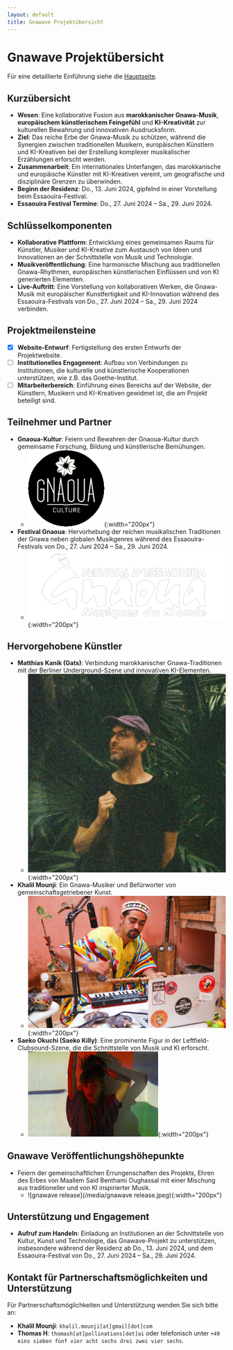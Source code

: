 ```yaml
---
layout: default
title: Gnawave Projektübersicht
---
```


# **Gnawave Projektübersicht**

Für eine detaillierte Einführung siehe die [Hauptseite](./index.html).

## **Kurzübersicht**

- **Wesen**: Eine kollaborative Fusion aus **marokkanischer Gnawa-Musik**, **europäischem künstlerischem Feingefühl** und **KI-Kreativität** zur kulturellen Bewahrung und innovativen Ausdrucksform.
- **Ziel**: Das reiche Erbe der Gnawa-Musik zu schützen, während die Synergien zwischen traditionellen Musikern, europäischen Künstlern und KI-Kreativen bei der Erstellung komplexer musikalischer Erzählungen erforscht werden.
- **Zusammenarbeit**: Ein internationales Unterfangen, das marokkanische und europäische Künstler mit KI-Kreativen vereint, um geografische und disziplinäre Grenzen zu überwinden.
- **Beginn der Residenz**: Do., 13. Juni 2024, gipfelnd in einer Vorstellung beim Essaouira-Festival.
- **Essaouira Festival Termine**: Do., 27. Juni 2024 – Sa., 29. Juni 2024.

## **Schlüsselkomponenten**

- **Kollaborative Plattform**: Entwicklung eines gemeinsamen Raums für Künstler, Musiker und KI-Kreative zum Austausch von Ideen und Innovationen an der Schnittstelle von Musik und Technologie.
- **Musikveröffentlichung**: Eine harmonische Mischung aus traditionellen Gnawa-Rhythmen, europäischen künstlerischen Einflüssen und von KI generierten Elementen.
- **Live-Auftritt**: Eine Vorstellung von kollaborativen Werken, die Gnawa-Musik mit europäischer Kunstfertigkeit und KI-Innovation während des Essaouira-Festivals von Do., 27. Juni 2024 – Sa., 29. Juni 2024 verbinden.

## **Projektmeilensteine**

- [x] **Website-Entwurf**: Fertigstellung des ersten Entwurfs der Projektwebsite.
- [ ] **Institutionelles Engagement**: Aufbau von Verbindungen zu Institutionen, die kulturelle und künstlerische Kooperationen unterstützen, wie z.B. das Goethe-Institut.
- [ ] **Mitarbeiterbereich**: Einführung eines Bereichs auf der Website, der Künstlern, Musikern und KI-Kreativen gewidmet ist, die am Projekt beteiligt sind.

## **Teilnehmer und Partner**

- **Gnaoua-Kultur**: Feiern und Bewahren der Gnaoua-Kultur durch gemeinsame Forschung, Bildung und künstlerische Bemühungen.
  - ![GnaouaCultureLogo](/media/GnaouaCultureLogo.png){:width="200px"}
- **Festival Gnaoua**: Hervorhebung der reichen musikalischen Traditionen der Gnawa neben globalen Musikgenres während des Essaouira-Festivals von Do., 27. Juni 2024 – Sa., 29. Juni 2024.
  - ![Festival Gnaoua](/media/gnaoua_festival.png){:width="200px"}

## **Hervorgehobene Künstler**

- **Matthias Kanik (Gats)**: Verbindung marokkanischer Gnawa-Traditionen mit der Berliner Underground-Szene und innovativen KI-Elementen.
  - ![gats](/media/gats.jpeg){:width="200px"}
- **Khalil Mounji**: Ein Gnawa-Musiker und Befürworter von gemeinschaftsgetriebener Kunst.
  - ![Khalil Mounji](/media/khalil.jpeg){:width="200px"}
- **Saeko Okuchi (Saeko Killy)**: Eine prominente Figur in der Leftfield-Clubsound-Szene, die die Schnittstelle von Musik und KI erforscht.
  - ![Saeko Killy](/media/saekokilly.jpeg){:width="200px"}

## **Gnawave Veröffentlichungshöhepunkte**

- Feiern der gemeinschaftlichen Errungenschaften des Projekts, Ehren des Erbes von Maallem Said Benthami Oughassal mit einer Mischung aus traditioneller und von KI inspirierter Musik.
  - ![gnawave release](/media/gnawave release.jpeg){:width="200px"}

## **Unterstützung und Engagement**

- **Aufruf zum Handeln**: Einladung an Institutionen an der Schnittstelle von Kultur, Kunst und Technologie, das Gnawave-Projekt zu unterstützen, insbesondere während der Residenz ab Do., 13. Juni 2024, und dem Essaouira-Festival von Do., 27. Juni 2024 – Sa., 29. Juni 2024.

## **Kontakt für Partnerschaftsmöglichkeiten und Unterstützung**

Für Partnerschaftsmöglichkeiten und Unterstützung wenden Sie sich bitte an:

- **Khalil Mounji**: `khalil.mounji[at]gmail[dot]com`
- **Thomas H**: `thomash[at]pollinations[dot]ai` oder telefonisch unter `+49 eins sieben fünf vier acht sechs drei zwei vier sechs`.
